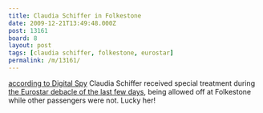 ```yaml
---
title: Claudia Schiffer in Folkestone
date: 2009-12-21T13:49:48.000Z
post: 13161
board: 8
layout: post
tags: [claudia schiffer, folkestone, eurostar]
permalink: /m/13161/
---
```

<a href="http://www.digitalspy.co.uk/showbiz/news/a192181/eurostar-give-schiffer-extra-help.html">according to Digital Spy</a> Claudia Schiffer received special treatment during <a href="http://news.bbc.co.uk/1/hi/uk/8423871.stm">the Eurostar debacle of the last few days</a>, being allowed off at Folkestone while other passengers were not. Lucky her!
